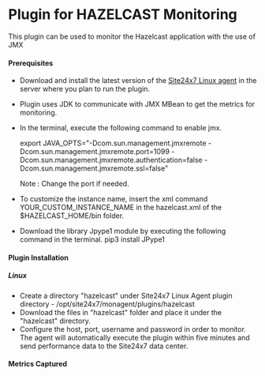 # Plugin for HAZELCAST Monitoring
This plugin can be used to monitor the Hazelcast application with the use of JMX

#### Prerequisites

* Download and install the latest version of the [Site24x7 Linux agent](https://www.site24x7.com/help/admin/adding-a-monitor/linux-server-monitoring.html#add-linux-server-monitor) in the server where you plan to run the plugin.

* Plugin uses JDK to communicate with JMX MBean to get the metrics for monitoring.

* In the terminal, execute the following command to enable jmx.

	export JAVA_OPTS="-Dcom.sun.management.jmxremote -Dcom.sun.management.jmxremote.port=1099 -Dcom.sun.management.jmxremote.authentication=false -Dcom.sun.management.jmxremote.ssl=false"
	
	Note : Change the port if needed.
	
* To customize the instance name, insert the xml command <instance-name>YOUR_CUSTOM_INSTANCE_NAME</instance-name> in the hazelcast.xml of the $HAZELCAST_HOME/bin folder.

* Download the library Jpype1 module by executing the following command in the terminal.
	pip3 install JPype1

#### Plugin Installation
##### Linux

* Create a directory "hazelcast" under Site24x7 Linux Agent plugin directory - /opt/site24x7/monagent/plugins/hazelcast
* Download the files in "hazelcast" folder and place it under the "hazelcast" directory.
* Configure the host, port, username and password in order to monitor.
The agent will automatically execute the plugin within five minutes and send performance data to the Site24x7 data center.

#### Metrics Captured

